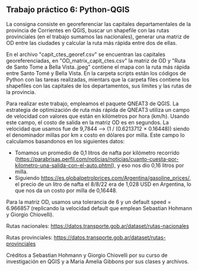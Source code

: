 ## Trabajo práctico 6: Python-QGIS

La consigna consiste en georeferenciar las capitales departamentales de la provincia de Corrientes en QGIS, buscar un shapefile con las rutas provinciales (en el trabajo sumamos las nacionales), generar una matriz de OD entre las ciudades y calcular la ruta más rápida entre dos de ellas.

En el archivo "capit_ctes_georef.csv" se encuentran las capitales georeferenciadas, en "OD_matrix_capit_ctes.csv" la matriz de OD y "Ruta de Santo Tome a Bella Vista..jpeg" contiene el mapa con la ruta más rápida entre Santo Tomé y Bella Vista. En la carpeta scripts están los códigos de Python con las tareas realizadas, mientars que la carpeta files contiene los shapefiles con las capitales de los departamentos, sus límites y las rutas de la provincia. 

Para realizar este trabajo, empleamos el paquete QNEAT3 de QGIS. La estrategia de optimización de ruta más rápida de QNEAT3 utiliza un campo de velocidad con valores que están en kilómetros por hora (km/h). Usando este campo, el costo de salida en la matriz OD es en segundos. La velocidad que usamos fue de 9,7844 --> (1 / (0.6213712 × 0.16448)) siendo el denominador millas por km x costo en dólares por milla. Este campo lo calculamos basandonos en los siguientes datos:

* Tomamos un promedio de 0,1 litros de nafta por kilómetro recorrido (https://parabrisas.perfil.com/noticias/noticias/cuanto-cuesta-por-kilometro-una-salida-con-el-auto.phtml), y eso nos dio 0,16 litros por milla.
* Siguiendo https://es.globalpetrolprices.com/Argentina/gasoline_prices/, el precio de un litro de nafta el 8/8/22 era de 1,028 USD en Argentina, lo que nos da un costo por milla de 0,16448. 

Para la matriz OD, usamos una tolerancia de 6 y un default speed = 6.966857 (replicando la velocidad default que emplean Sebastian Hohmann y Giorgio Chiovelli).

Rutas nacionales: https://datos.transporte.gob.ar/dataset/rutas-nacionales

Rutas provinciales: https://datos.transporte.gob.ar/dataset/rutas-provinciales



Créditos a Sebastian Hohmann y Giorgio Chiovelli por su curso de investigación en QGIS y a Maria Amelia Gibbons por sus clases y archivos.
